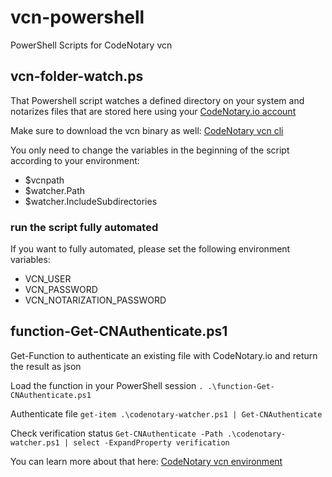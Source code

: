 # vcn-powershell
PowerShell Scripts for CodeNotary vcn

## vcn-folder-watch.ps
That Powershell script watches a defined directory on your system and notarizes files that are stored here using your [CodeNotary.io account ](https://dashboard.codenotary.io/auth/signup)

Make sure to download the vcn binary as well: [CodeNotary vcn cli](https://github.com/vchain-us/vcn/releases/latest)

You only need to change the variables in the beginning of the script according to your environment:
- $vcnpath
- $watcher.Path
- $watcher.IncludeSubdirectories

### run the script fully automated
If you want to fully automated, please set the following environment variables:
- VCN_USER
- VCN_PASSWORD
- VCN_NOTARIZATION_PASSWORD

## function-Get-CNAuthenticate.ps1
Get-Function to authenticate an existing file with CodeNotary.io and return the result as json

Load the function in your PowerShell session
`. .\function-Get-CNAuthenticate.ps1`

Authenticate file
`get-item .\codenotary-watcher.ps1 | Get-CNAuthenticate`

Check verification status
`Get-CNAuthenticate -Path .\codenotary-watcher.ps1 | select -ExpandProperty verification`

You can learn more about that here: [CodeNotary vcn environment](https://docs.codenotary.io/vcn/user-guide/environments.html)
